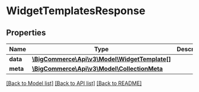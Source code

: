 # WidgetTemplatesResponse

## Properties
Name | Type | Description | Notes
------------ | ------------- | ------------- | -------------
**data** | [**\BigCommerce\Api\v3\Model\WidgetTemplate[]**](WidgetTemplate.md) |  | [optional] 
**meta** | [**\BigCommerce\Api\v3\Model\CollectionMeta**](CollectionMeta.md) |  | [optional] 

[[Back to Model list]](../README.md#documentation-for-models) [[Back to API list]](../README.md#documentation-for-api-endpoints) [[Back to README]](../README.md)


